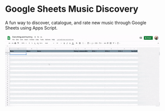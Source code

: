 # Google Sheets Music Discovery

A fun way to discover, catalogue, and rate new music through Google Sheets using Apps Script.

![Demo](demos/demo1.gif)
